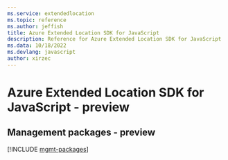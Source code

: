 ```yaml
---
ms.service: extendedlocation
ms.topic: reference
ms.author: jeffish
title: Azure Extended Location SDK for JavaScript
description: Reference for Azure Extended Location SDK for JavaScript
ms.data: 10/18/2022
ms.devlang: javascript
author: xirzec
---
```

# Azure Extended Location SDK for JavaScript - preview

## Management packages - preview
[!INCLUDE [mgmt-packages](extended-location-mgmt-index.md)]
